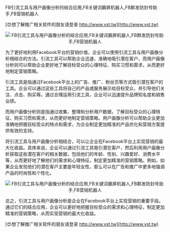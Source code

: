 FB引流工具与用户画像分析的结合应用,FB关键词霸屏机器人,FB群发防封号助手,FB营销机器人

[😍想了解推广相关软件的朋友请登录 http://www.vst.tw](http://www.vst.tw)

 <center><img src="https://vst.tw/MP4/tuiguang/png/2.png" alt="FB引流工具与用户画像分析的结合应用,FB关键词霸屏机器人,FB群发防封号助手,FB营销机器人"></center>

为了更好地利用Facebook平台的营销价值，企业可以使用引流工具与用户画像分析相结合的方法。引流工具可以帮助企业迅速、准确地吸引潜在客户，而用户画像分析则可以帮助企业更好地了解目标受众的心理特征、购买习惯和需求，从而更好地制定营销策略。

引流工具是指通过Facebook平台上的广告、推广、粉丝页等方式吸引潜在客户的工具。企业可以通过这些工具将自己的产品或服务展示给目标受众，并引导他们关注、点击、购买等。通过合理运用引流工具，企业可以迅速提升品牌知名度和销售业绩。

而用户画像分析则是指通过收集、整理和分析用户数据，了解目标受众的心理特征、购买习惯和需求，从而更好地制定营销策略。用户画像分析可以帮助企业更加准确地把握目标受众的特点和需求，为企业制定更加精准的产品优化和营销方案提供有效的支持。

将引流工具与用户画像分析相结合，可以让企业在Facebook平台上实现营销的最大化收益。具体来说，企业可以通过引流工具吸引潜在客户，然后利用用户画像分析获取这些潜在客户的相关数据，包括他们的年龄、性别、兴趣爱好、消费水平等，从而更好地了解他们的需求和心理特征，制定更加精准的营销策略。例如，如果企业发现他们的潜在客户主要是年轻女性，那么可以在广告和推广中更多地强调产品的时尚性和个性化。

 <center><img src="https://vst.tw/MP4/tuiguang/png/6.png" alt="FB引流工具与用户画像分析的结合应用,FB关键词霸屏机器人,FB群发防封号助手,FB营销机器人"></center>

总之，引流工具与用户画像分析是企业在Facebook平台上实现营销的重要手段。通过它们的结合应用，企业可以更好地把握目标受众的需求和心理特征，制定更加精准的营销策略，从而实现营销的最大化收益。

[😍想了解推广相关软件的朋友请登录 http://www.vst.tw](http://www.vst.tw)



